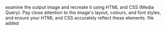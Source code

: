 examine the output image and recreate it using HTML and CSS (Media Query). Pay close
attention to the image's layout, colours, and font styles, and ensure your HTML and CSS accurately reflect these
elements.
file added
